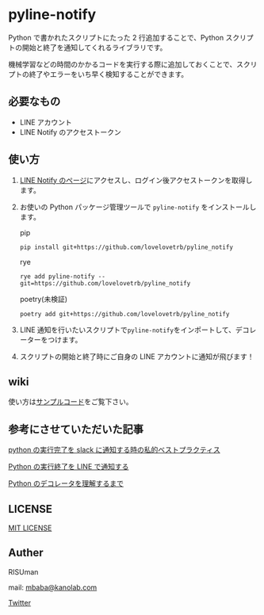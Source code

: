 # pyline-notify

Python で書かれたスクリプトにたった 2 行追加することで、Python スクリプトの開始と終了を通知してくれるライブラリです。

機械学習などの時間のかかるコードを実行する際に追加しておくことで、スクリプトの終了やエラーをいち早く検知することができます。

## 必要なもの

- LINE アカウント
- LINE Notify のアクセストークン

## 使い方

1. [LINE Notify のページ](https://notify-bot.line.me/my/)にアクセスし、ログイン後アクセストークンを取得します。
2. お使いの Python パッケージ管理ツールで `pyline-notify` をインストールします。

   pip

   ```
   pip install git+https://github.com/lovelovetrb/pyline_notify
   ```

   rye

   ```
   rye add pyline-notify --git=https://github.com/lovelovetrb/pyline_notify
   ```

   poetry(未検証)
   ```
   poetry add git+https://github.com/lovelovetrb/pyline_notify
   ```

3. LINE 通知を行いたいスクリプトで`pyline-notify`をインポートして、デコレーターをつけます。
4. スクリプトの開始と終了時にご自身の LINE アカウントに通知が飛びます！

## wiki

使い方は[サンプルコード](./demo)をご覧下さい。

## 参考にさせていただいた記事

[python の実行完了を slack に通知する時の私的ベストプラクティス](https://zenn.dev/shiro46/articles/49dc4c479f9675)

[Python の実行終了を LINE で通知する](https://qiita.com/AoyaHashizu/items/13848b013daa18f6461b)

[Python のデコレータを理解するまで](https://zenn.dev/ryo_kawamata/articles/learn_decorator_in_python)

## LICENSE

[MIT LICENSE](./LICENSE)

## Auther

RISUman

mail: mbaba@kanolab.com

[Twitter](https://twitter.com/lovelovetrb)

